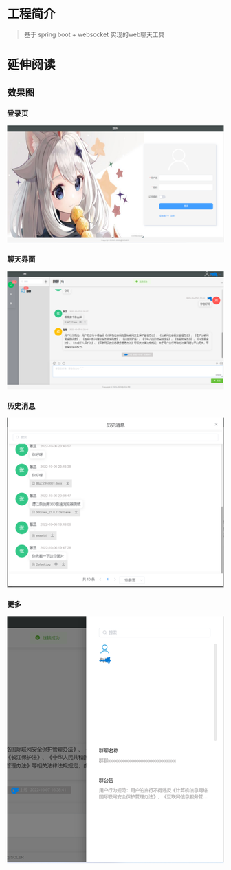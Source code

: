 # 工程简介
> 基于 spring boot + websocket 实现的web聊天工具
# 延伸阅读

## 效果图
### 登录页
![img.png](img.png)

### 聊天界面
![img_1.png](img_1.png)

### 历史消息
![img_2.png](img_2.png)

### 更多
![img_3.png](img_3.png)